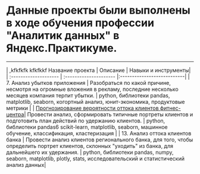 # Данные проекты были выполнены в ходе обучения профессии "Аналитик данных" в Яндекс.Практикуме.
_______

| ,kfkfkfk
kfkfkkf Название проекта | Описание | Навыки и инструменты|
| :-------------------- | :--------------------- |:---------------------------|
| 7. Анализ убытков приложения | Разобраться по какой причине, несмотря на огромные вложения в рекламу, последние несколько месяцев компания терпит убытки. | python, библиотеки pandas, matplotlib, seaborn, когортный анализ, юнит-экономика, продуктовые метрики |
| [Прогнозирование вероятности оттока клиентов фитнес-центра](https://github.com/danetzkaya/Projects.Yandex.Practicum/tree/main/12.Fitness_%D1%81entre)| Провести анализ, сформировать типичные портреты клиентов и подготовить план действий по удержанию клиентов. | python, библиотеки pandas6 scikit-learn, matplotlib, seaborn, машинное обучение, классификация, кластеризация |
| 13. Анализ оттока клиентов банка | Провести анализ клиентов регионального банка, для того, чтобы определить портрет клиентов, склонных "уходить" из банка, для дальнейшего их удержания. | python, библиотеки pandas, numpy, seaborn, matplotlib, plotly, stats, исследовательский и статистический анализ данных|






```python

```
